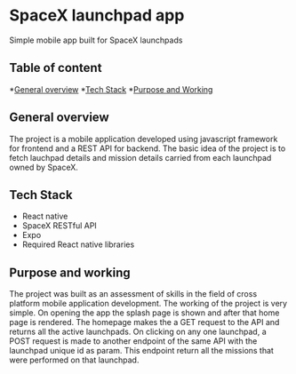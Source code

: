 # SpaceX launchpad app
Simple mobile app built for SpaceX launchpads

## Table of content
*[General overview](#general-overview)
*[Tech Stack](#tech-stack)
*[Purpose and Working](#purpose-and-working)

## General overview
The project is a mobile application developed using javascript framework for frontend and a REST API for backend. The basic idea of the project is to fetch lauchpad details and mission details carried from each launchpad owned by SpaceX.

## Tech Stack
* React native
* SpaceX RESTful API
* Expo
* Required React native libraries

## Purpose and working
The project was built as an assessment of skills in the field of cross platform mobile application development.
The working of the project is very simple. On opening the app the splash page is shown and after that home page is rendered. The homepage makes the a GET request to the API and returns all the active launchpads.
On clicking on any one launchpad, a POST request is made to another endpoint of the same API with the launchpad unique id as param. This endpoint return all the missions that were performed on that launchpad.
